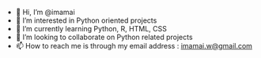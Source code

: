 - 👋 Hi, I’m @imamai 
- 👀 I’m interested in Python oriented projects
- 🌱 I’m currently learning Python, R, HTML, CSS
- 💞️ I’m looking to collaborate on Python related projects
- 📫 How to reach me is through my email address : imamai.w@gmail.com

<!---
imamai/imamai is a ✨ special ✨ repository because its `README.md` (this file) appears on your GitHub profile.
You can click the Preview link to take a look at your changes.
--->
